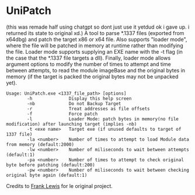 # UniPatch
(this was remade half using chatgpt so dont just use it yetdud ok i gave up. i returned its state to original xd.)
A tool to parse *.1337 files (exported from x64dbg) and patch the target x86 or x64 file. Also supports "loader mode", where the file will be patched in memory at runtime rather than modifying the file. Loader mode supports supplying an EXE name with the -t flag (in the case that the *.1337 file targets a dll). Finally, loader mode allows argument options to modify the number of times to attempt and time between attempts, to read the module imageBase and the original bytes in memory (if the target is packed the original bytes may not be unpacked yet). 

```
Usage: UniPatch.exe <1337_file_path> [options]
        -h              Display this help screen
        -nb             Do not Backup Target
        -r              Treat addresses as file offsets
        -f              Force patch
        -l              Loader Mode: patch bytes in memory(no file modification) after launching target (implies -nb)
        -t <exe name>   Target exe (if unused defaults to target of 1337 file)
        -la <number>    Number of times to attempt to load Module data from memory (default:2000)
        -lw <number>    Number of miliseconds to wait between attempts (default:1)
        -pa <number>    Number of times to attempt to check original byte before patching (default:200)
        -pw <number>    Number of miliseconds to wait between checking original byte again (default:1)
```
Credits to [Frank Lewis](https://github.com/fjlj/UniPatch) for le original project.
